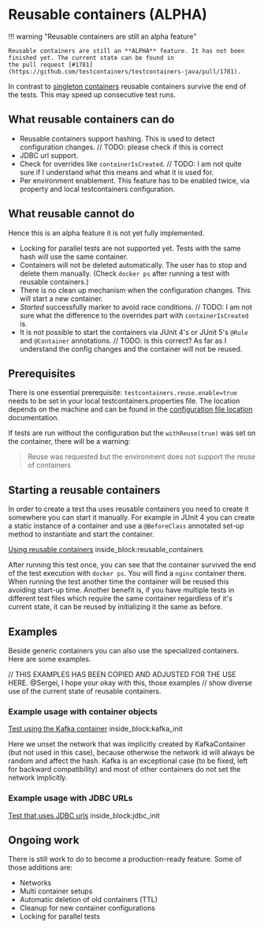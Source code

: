 # Reusable containers (ALPHA)

!!! warning "Reusable containers are still an alpha feature"

    Reusable containers are still an **ALPHA** feature. It has not been finished yet. The current state can be found in
    the pull request [#1781](https://github.com/testcontainers/testcontainers-java/pull/1781).

In contrast to [singleton containers](../test_framework_integration/manual_lifecycle_control.md/#singleton-containers)
reusable containers survive the end of the tests. This may speed up consecutive test runs.

## What reusable containers can do

 * Reusable containers support hashing. This is used to detect configuration changes. // TODO: please check if this is correct
 * JDBC url support.
 * Check for overrides like `containerIsCreated`. // TODO: I am not quite sure if I understand what this means and what it is used for.
 * Per environment enablement. This feature has to be enabled twice, via property and local testcontainers configuration.

## What reusable cannot do

Hence this is an alpha feature it is not yet fully implemented.

 * Locking for parallel tests are not supported yet. Tests with the same hash will use the same container.
 * Containers will not be deleted automatically. The user has to stop and delete them manually. (Check `docker ps` after
   running a test with reusable containers.)
 * There is no clean up mechanism when the configuration changes. This will start a new container.
 * *Started* successfully marker to avoid race conditions. // TODO: I am not sure what the difference to the overrides part with `containerIsCreated` is.
 * It is not possible to start the containers via JUnit 4's or JUnit 5's `@Rule` and `@Container` annotations. // TODO: is this correct? As far as I understand the config changes and the container will not be reused.

## Prerequisites

There is one essential prerequisite: `testcontainers.reuse.enable=true` needs to be set in your local 
testcontainers.properties file. The location depends on the machine and can be found in the 
[configuration file location](./configuration/#configuration-file-location) documentation.

If tests are run without the configuration but the `withReuse(true)` was set on the container, there will be a warning:

> Reuse was requested but the environment does not support the reuse of containers

## Starting a reusable containers

In order to create a test tha uses reusable containers you need to create it somewhere you can start it manually. For
example in JUnit 4 you can create a static instance of a container and use a `@BeforeClass` annotated set-up method to
instantiate and start the container.

<!--codeinclude-->
[Using reusable containers](../examples/junit4/generic/src/test/java/generic/ReusableContainersTest.java) inside_block:reusable_containers
<!--/codeinclude-->

After running this test once, you can see that the container survived the end of the test execution with `docker ps`.
You will find a `nginx` container there. When running the test another time the container will be reused this avoiding
start-up time.
Another benefit is, if you have multiple tests in different test files which require the same container regardless of
it's current state, it can be reused by initializing it the same as before.

## Examples

Beside generic containers you can also use the specialized containers. Here are some examples.

// THIS EXAMPLES HAS BEEN COPIED AND ADJUSTED FOR THE USE HERE. @Sergei, I hope your okay with this, those examples
// show diverse use of the current state of reusable containers.

### Example usage with container objects

<!--codeinclude-->
[Test using the Kafka container](../examples/junit4/generic/src/test/java/generic/ReusableKafkaContainerTest.java) inside_block:kafka_init
<!--/codeinclude-->

Here we unset the network that was implicitly created by KafkaContainer (but not used in this case), because otherwise
the network id will always be random and affect the hash. Kafka is an exceptional case (to be fixed, left for backward 
compatibility) and most of other containers do not set the network implicitly.

### Example usage with JDBC URLs

<!--codeinclude-->
[Test that uses JDBC urls](../examples/junit4/generic/src/test/java/generic/ReusableContainerWithJdbcUrlsTest.java) inside_block:jdbc_init
<!--/codeinclude-->

## Ongoing work

There is still work to do to become a production-ready feature. Some of those additions are: 

 * Networks
 * Multi container setups
 * Automatic deletion of old containers (TTL)
 * Cleanup for new container configurations
 * Locking for parallel tests
